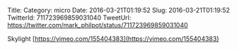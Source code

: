 Title: 
Category: micro
Date: 2016-03-21T01:19:52
Slug: 2016-03-21T01:19:52
TwitterId: 711723969859031040
TweetUrl: https://twitter.com/mark_philpot/status/711723969859031040

Skylight [https://vimeo.com/155404383](https://vimeo.com/155404383)